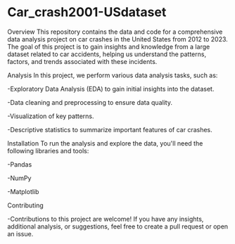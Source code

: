 # Car_crash2001-USdataset

Overview
This repository contains the data and code for a comprehensive data analysis project on car crashes in the United States from 2012 to 2023. The goal of this project is to gain insights and knowledge from a large dataset related to car accidents, helping us understand the patterns, factors, and trends associated with these incidents.

Analysis
In this project, we perform various data analysis tasks, such as:

-Exploratory Data Analysis (EDA) to gain initial insights into the dataset.

-Data cleaning and preprocessing to ensure data quality.

-Visualization of key patterns.

-Descriptive statistics to summarize important features of car crashes.


Installation
To run the analysis and explore the data, you'll need the following libraries and tools:

-Pandas

-NumPy

-Matplotlib

Contributing


-Contributions to this project are welcome! If you have any insights, additional analysis, or suggestions, feel free to create a pull request or open an issue.

